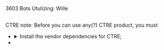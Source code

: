 3603 Bots Utulizing: Wille
##
CTRE note: Before you can use any(?) CTRE product, you must
<ul>
<li>
<details>

<summary>
Install the vendor dependencies for CTRE;
</summary>
<ul>
    <li>Open the command palette in VSCode</li>
    <li>Click `Manage Vendor Libraries`, `install online`</li>
    <li>Go online and find the vendor link for CTRE, pasting that into the following prompt.</li>
</ul>


</details>
</li>
<li></li>
</ul> 